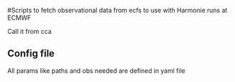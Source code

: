 #Scripts to fetch observational data from ecfs to use with Harmonie runs at ECMWF

Call it from cca

## Config file
All params like paths and obs needed are defined in yaml file
